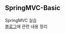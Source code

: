 ## SpringMVC-Basic

SpringMVC 실습  
[블로그](https://gksdudrb922.tistory.com/category/java/spring)에 관련 내용 정리
